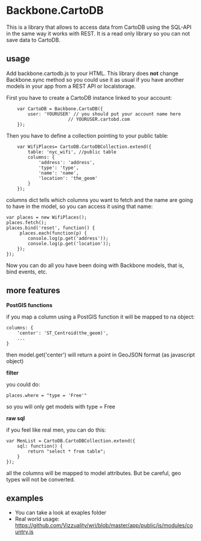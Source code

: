 Backbone.CartoDB
================

This is a library that allows to access data from CartoDB using the SQL-API in the same way it works with REST. It is a read only 
library so you can not save data to CartoDB.

usage
-----

Add backbone.cartodb.js to your HTML. This library does **not** change Backbone.sync method so you could use it
as usual if you have another models in your app from a REST API or localstorage.

First you have to create a CartoDB instance linked to your account:

        var CartoDB = Backbone.CartoDB({
            user: 'YOURUSER' // you should put your account name here
                           // YOURUSER.cartobd.com
        });

Then you have to define a collection pointing to your public table:

        var WifiPlaces= CartoDB.CartoDBCollection.extend({
            table: 'nyc_wifi', //public table
            columns: {
                'address': 'address',
                'type': 'type',
                'name': 'name',
                'location': 'the_geom'
            }
        });

columns dict tells which columns you want to fetch and the name are going to have in the model, so you can access it using that name:

    var places = new WifiPlaces();
    places.fetch();
    places.bind('reset', function() {
         places.each(function(p) {
            console.log(p.get('address'));
            console.log(p.get('location'));
        });
    });


Now you can do all you have been doing with Backbone models, that is, bind events, etc.

more features
-------------

**PostGIS functions**

if you map a column using a PostGIS function it will be mapped to na object:

    columns: {
        'center': 'ST_Centroid(the_geom)',
        ...
    }

then model.get('center') will return a point in GeoJSON format (as javascript object)

**filter**

you could do:

    places.where = "type = 'Free'"

so you will only get models with type = Free

**raw sql**

if you feel like real men, you can do this:

    var MenList = CartoDB.CartoDBCollection.extend({
        sql: function() {
            return "select * from table";
        }
    });

all the columns will be mapped to model attributes. But be careful, geo types will not be converted.

examples
--------

 - You can take a look at exaples folder
 - Real world usage: https://github.com/Vizzuality/wri/blob/master/app/public/js/modules/country.js





